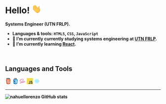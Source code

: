 # Hello! <img src="https://github.com/ABSphreak/ABSphreak/blob/master/gifs/Hi.gif" height="30px"></h2>
<b>Systems Engineer<b> (UTN FRLP).

- Languages & tools: `HTML5`, `CSS`, `JavaScript`
- 🔭 I’m currently currently studying systems engineering at [UTN FRLP](https://www.frlp.utn.edu.ar/).
- 🌱 I’m currently learning [React](https://reactjs.org).
<br />

## Languages and Tools
<code><img height="20" src="https://raw.githubusercontent.com/github/explore/80688e429a7d4ef2fca1e82350fe8e3517d3494d/topics/html/html.png"></code>
<code><img height="20" src="https://raw.githubusercontent.com/github/explore/80688e429a7d4ef2fca1e82350fe8e3517d3494d/topics/css/css.png"></code>
<code><img height="20" src="https://raw.githubusercontent.com/github/explore/80688e429a7d4ef2fca1e82350fe8e3517d3494d/topics/sass/sass.png"></code>
<code><img height="20" src="https://raw.githubusercontent.com/github/explore/80688e429a7d4ef2fca1e82350fe8e3517d3494d/topics/javascript/javascript.png"></code>
<code><img height="20" src="https://raw.githubusercontent.com/github/explore/80688e429a7d4ef2fca1e82350fe8e3517d3494d/topics/react/react.png"></code>

<hr></hr>

![nahuellorenzo GitHub stats](https://github-readme-stats.vercel.app/api?username=nahuellorenzo&show_icons=true&count_private=true&theme=radical)